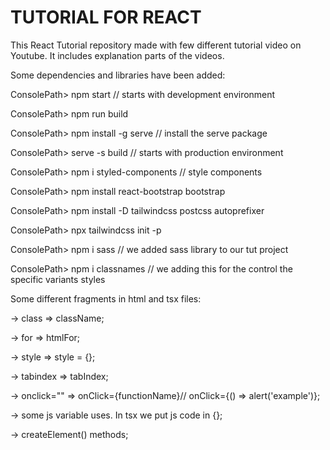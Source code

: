 # TUTORIAL FOR REACT

This React Tutorial repository made with few different tutorial video on Youtube. It includes explanation parts of the videos.

Some dependencies and libraries have been added:

ConsolePath> npm start // starts with development environment

ConsolePath> npm run build

ConsolePath> npm install -g serve // install the serve package

ConsolePath> serve -s build // starts with production environment

ConsolePath> npm i styled-components // style components

ConsolePath> npm install react-bootstrap bootstrap

ConsolePath> npm install -D tailwindcss postcss autoprefixer

ConsolePath> npx tailwindcss init -p

ConsolePath> npm i sass  // we added sass library to our tut project

ConsolePath> npm i classnames  // we adding this for the control the specific variants styles

Some different fragments in html and tsx files:

-> class =>  className;

-> for =>  htmlFor;

-> style =>  style = {};

-> tabindex =>  tabIndex;

-> onclick="" =>  onClick={functionName}// onClick={() =>  alert('example')};

-> some js variable uses. In tsx we put js code in {};

-> createElement() methods;
